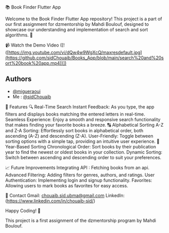 📚 Book Finder Flutter App




Welcome to the Book Finder Flutter App repository! This project is a part of our first assignment for dzmentorship by Mahdi Boulouf, designed to showcase our understanding and implementation of search and sort algorithms. 🚀

📹 Watch the Demo Video ([!([https://img.youtube.com/vi/dQw4w9WgXcQ/maxresdefault.jpg](https://github.com/sidChouaib/Books_App/blob/main/search%20and%20sort%20book%20app.mp4))])
## Authors
- [@migueraoui](https://github.com/migueraoui)
- Me : [@sidChouaib](https://github.com/sidChouaib)

🌟 Features
🔍 Real-Time Search
Instant Feedback: As you type, the app filters and displays books matching the entered letters in real-time.
Seamless Experience: Enjoy a smooth and responsive search functionality that makes finding your favorite books a breeze.
🔠 Alphabetical Sorting
A-Z and Z-A Sorting: Effortlessly sort books in alphabetical order, both ascending (A-Z) and descending (Z-A).
User-Friendly: Toggle between sorting options with a simple tap, providing an intuitive user experience.
📅 Year-Based Sorting
Chronological Order: Sort books by their publication year to find the newest or oldest books in your collection.
Dynamic Sorting: Switch between ascending and descending order to suit your preferences.

📈 Future Improvements
Integrating API : Fetching books from an api.
Advanced Filtering: Adding filters for genres, authors, and ratings.
User Authentication: Implementing login and signup functionality.
Favorites: Allowing users to mark books as favorites for easy access.

📧 Contact
Gmail: chouaib.sid.ubma@gmail.com
LinkedIn: (https://www.linkedin.com/in/chouaib-sid/)

Happy Coding! 🎉

This project is a first assignment of the dzmentorship program by Mahdi Boulouf.
